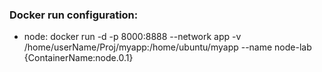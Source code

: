 ### Docker run configuration:
- node:
	docker run -d -p 8000:8888 --network app -v /home/userName/Proj/myapp:/home/ubuntu/myapp --name node-lab {ContainerName:node.0.1}